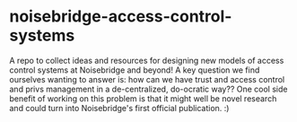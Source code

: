 # noisebridge-access-control-systems
A repo to collect ideas and resources for designing new models of access control systems at Noisebridge and beyond!
A key question we find ourselves wanting to answer is: how can we have trust and access control and privs management in a de-centralized, do-ocratic way??
One cool side benefit of working on this problem is that it might well be novel research and could turn into Noisebridge's first official publication. :)
